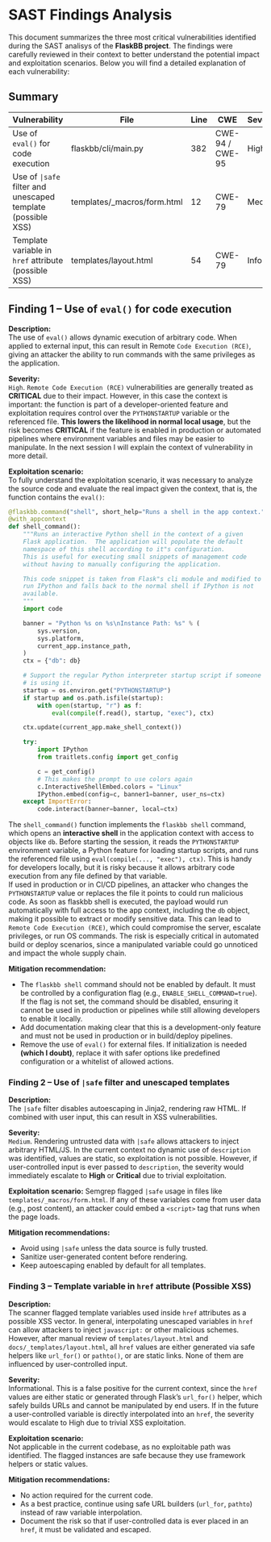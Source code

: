 # SAST Findings Analysis

This document summarizes the three most critical vulnerabilities identified during the SAST analisys of the **FlaskBB project**. The findings were carefully reviewed in their context to better understand the potential impact and exploitation scenarios. Below you will find a detailed explanation of each vulnerability:

## Summary

| Vulnerability                  | File                          | Line | CWE   | Severity |
|--------------------------------|-------------------------------|------|-------|----------|
| Use of `eval()` for code execution | flaskbb/cli/main.py          | 382  | CWE-94 / CWE-95 | High |
|  Use of `\|safe` filter and unescaped template (possible XSS) | templates/_macros/form.html | 12   | CWE-79 | Medium |
| Template variable in `href` attribute (possible XSS) | templates/layout.html        | 54   | CWE-79 | Info |


## Finding 1 – Use of `eval()` for code execution

**Description:**  
The use of `eval()` allows dynamic execution of arbitrary code. When applied to external input, this can result in Remote `Code Execution (RCE)`, giving an attacker the ability to run commands with the same privileges as the application.

**Severity:**  
`High`. `Remote Code Execution (RCE)` vulnerabilities are generally treated as **CRITICAL** due to their impact. However, in this case the context is important: the function is part of a developer-oriented feature and exploitation requires control over the `PYTHONSTARTUP` variable or the referenced file. **This lowers the likelihood in normal local usage**, but the risk becomes **CRITICAL** if the feature is enabled in production or automated pipelines where environment variables and files may be easier to manipulate. In the next session I will explain the context of vulnerability in more detail.

**Exploitation scenario:**  
To fully understand the exploitation scenario, it was necessary to analyze the source code and evaluate the real impact given the context, that is, the function contains the `eval()`:

```python
@flaskbb.command("shell", short_help="Runs a shell in the app context.")
@with_appcontext
def shell_command():
    """Runs an interactive Python shell in the context of a given
    Flask application.  The application will populate the default
    namespace of this shell according to it"s configuration.
    This is useful for executing small snippets of management code
    without having to manually configuring the application.

    This code snippet is taken from Flask"s cli module and modified to
    run IPython and falls back to the normal shell if IPython is not
    available.
    """
    import code

    banner = "Python %s on %s\nInstance Path: %s" % (
        sys.version,
        sys.platform,
        current_app.instance_path,
    )
    ctx = {"db": db}

    # Support the regular Python interpreter startup script if someone
    # is using it.
    startup = os.environ.get("PYTHONSTARTUP")
    if startup and os.path.isfile(startup):
        with open(startup, "r") as f:
            eval(compile(f.read(), startup, "exec"), ctx)

    ctx.update(current_app.make_shell_context())

    try:
        import IPython
        from traitlets.config import get_config

        c = get_config()
        # This makes the prompt to use colors again
        c.InteractiveShellEmbed.colors = "Linux"
        IPython.embed(config=c, banner1=banner, user_ns=ctx)
    except ImportError:
        code.interact(banner=banner, local=ctx)
```
The `shell_command()` function implements the `flaskbb shell` command, which opens an **interactive shell** in the application context with access to objects like `db`. Before starting the session, it reads the `PYTHONSTARTUP` environment variable, a Python feature for loading startup scripts, and runs the referenced file using `eval(compile(..., "exec"), ctx)`. This is handy for developers locally, but it is risky because it allows arbitrary code execution from any file defined by that variable.  
If used in production or in CI/CD pipelines, an attacker who changes the `PYTHONSTARTUP` value or replaces the file it points to could run malicious code. As soon as flaskbb shell is executed, the payload would run automatically with full access to the app context, including the `db` object, making it possible to extract or modify sensitive data. This can lead to `Remote Code Execution (RCE)`, which could compromise the server, escalate privileges, or run OS commands. The risk is especially critical in automated build or deploy scenarios, since a manipulated variable could go unnoticed and impact the whole supply chain.

**Mitigation recommendation:**
- The `flaskbb shell` command should not be enabled by default. It must be controlled by a configuration flag (e.g., `ENABLE_SHELL_COMMAND=true`). If the flag is not set, the command should be disabled, ensuring it cannot be used in production or pipelines while still allowing developers to enable it locally.
- Add documentation making clear that this is a development-only feature and must not be used in production or in build/deploy pipelines.
- Remove the use of `eval()` for external files. If initialization is needed **(which I doubt)**, replace it with safer options like predefined configuration or a whitelist of allowed actions.  

### Finding 2 – Use of `|safe` filter and unescaped templates

**Description:**  
The `|safe` filter disables autoescaping in Jinja2, rendering raw HTML. If combined with user input, this can result in XSS vulnerabilities.

**Severity:**  
`Medium`. Rendering untrusted data with `|safe` allows attackers to inject arbitrary HTML/JS. In the current context no dynamic use of `description` was identified, values are static, so exploitation is not possible. However, if user-controlled input is ever passed to `description`, the severity would immediately escalate to **High** or **Critical** due to trivial exploitation.

**Exploitation scenario:**
Semgrep flagged `|safe` usage in files like `templates/_macros/form.html`. If any of these variables come from user data (e.g., post content), an attacker could embed a `<script>` tag that runs when the page loads.

**Mitigation recommendations:**  
- Avoid using `|safe` unless the data source is fully trusted.  
- Sanitize user-generated content before rendering.  
- Keep autoescaping enabled by default for all templates.  

### Finding 3 – Template variable in `href` attribute (Possible XSS)

**Description:**  
The scanner flagged template variables used inside `href` attributes as a possible XSS vector. In general, interpolating unescaped variables in `href` can allow attackers to inject `javascript:` or other malicious schemes. However, after manual review of `templates/layout.html` and `docs/_templates/layout.html`, all `href` values are either generated via safe helpers like `url_for()` or `pathto()`, or are static links. None of them are influenced by user-controlled input.

**Severity:**  
Informational. This is a false positive for the current context, since the `href` values are either static or generated through Flask’s `url_for()` helper, which safely builds URLs and cannot be manipulated by end users. If in the future a user-controlled variable is directly interpolated into an `href`, the severity would escalate to High due to trivial XSS exploitation.


**Exploitation scenario:**  
Not applicable in the current codebase, as no exploitable path was identified. The flagged instances are safe because they use framework helpers or static values.

**Mitigation recommendations:**  
- No action required for the current code.  
- As a best practice, continue using safe URL builders (`url_for`, `pathto`) instead of raw variable interpolation.  
- Document the risk so that if user-controlled data is ever placed in an `href`, it must be validated and escaped.  